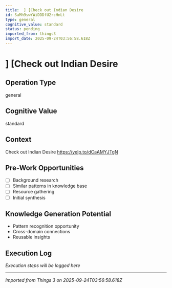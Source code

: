 ```yaml
---
title:  ] [Check out Indian Desire
id: SaMh9swYWiDDDfU2rcHnLt
type: general
cognitive_value: standard
status: pending
imported_from: things3
import_date: 2025-09-24T03:56:58.618Z
---
```


#  ] [Check out Indian Desire

## Operation Type
general

## Cognitive Value
standard

## Context
Check out Indian Desire
https://yelp.to/dCaAMYJTgN

## Pre-Work Opportunities
- [ ] Background research
- [ ] Similar patterns in knowledge base
- [ ] Resource gathering
- [ ] Initial synthesis

## Knowledge Generation Potential
- Pattern recognition opportunity
- Cross-domain connections
- Reusable insights

## Execution Log
*Execution steps will be logged here*

---
*Imported from Things 3 on 2025-09-24T03:56:58.618Z*

